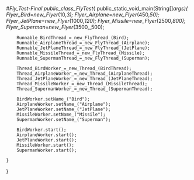 #_Fly_Test-Final
public_class_FlyTest_{
	public_static_void_main(String[]_args){
		Flyer_Bird_=_new_Flyer_(10,_3);
		Flyer_Airplane_=_new_Flyer_(450,_50);
		Flyer_JetPlane_=_new_Flyer_(1000,_120);
		Flyer_Missile_=_new_Flyer_(2500,_800);
		Flyer_Superman_=_new_Flyer_(3500,_500);
			
		Runnable_BirdThread_=_new_FlyThread_(Bird);
		Runnable_AirplaneThread_=_new_FlyThread_(Airplane);
		Runnable_JetPlaneThread_=_new_FlyThread_(JetPlane);
		Runnable_MissileThread_=_new_FlyThread_(Missile);
		Runnable_SupermanThread_=_new_FlyThread_(Superman);
		
		Thread_BirdWorker_=_new_Thread_(BirdThread);
		Thread_AirplaneWorker_=_new_Thread_(AirplaneThread);
		Thread_JetPlaneWorker_=_new_Thread_(JetPlaneThread);
		Thread_MissileWorker_=_new_Thread_(MissileThread);
		Thread_SupermanWorker_=_new_Thread_(SupermanThread);
		
		BirdWorker.setName_("Bird");
		AirplaneWorker.setName_("Airplane");
		JetPlaneWorker.setName_("JetPlane");
		MissileWorker.setName_("Missile");
		SupermanWorker.setName_("Superman");
		
		BirdWorker.start();
		AirplaneWorker.start();
		JetPlaneWorker.start();
		MissileWorker.start();
		SupermanWorker.start();
		
	}
}
